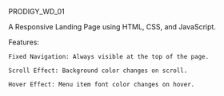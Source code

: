 PRODIGY_WD_01

A Responsive Landing Page using HTML, CSS, and JavaScript.

Features:

    Fixed Navigation: Always visible at the top of the page.
    
    Scroll Effect: Background color changes on scroll.
    
    Hover Effect: Menu item font color changes on hover.
